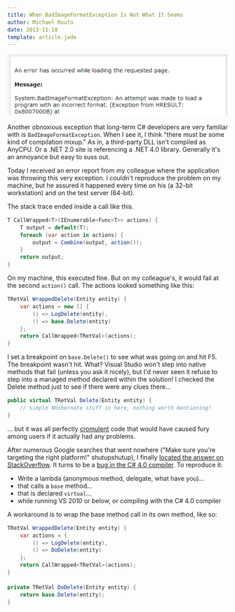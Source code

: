 ```yaml
---
title: When BadImageFormatException Is Not What It Seems
author: Michael Roufa
date: 2013-11-18
template: article.jade
---
```

![I hate this exception](BadImageFormatException.png)

Another obnoxious exception that long-term C# developers are very familiar with is `BadImageFormatException`. When I see it, I think "there must be some kind of compilation mixup." As in, a third-party DLL isn't compiled as AnyCPU. Or a .NET 2.0 site is referencing a .NET 4.0 library. Generally it's an annoyance but easy to suss out.

Today I received an error report from my colleague where the application was throwing this very exception. I couldn't reproduce the problem on my machine, but he assured it happened every time on his (a 32-bit workstation) and on the test server (64-bit). 

The stack trace ended inside a call like this.

```cs
T CallWrapped<T>(IEnumerable<Func<T>> actions) {
    T output = default(T);
    foreach (var action in actions) {
        output = Combine(output, action());
    }
    return output;
}
```

On my machine, this executed fine. But on my colleague's, it would fail at the second `action()` call. The actions looked something like this:

```cs
TRetVal WrappedDelete(Entity entity) {
    var actions = new [] {
        () => LogDelete(entity),
        () => base.Delete(entity)
    };
    return CallWrapped<TRetVal>(actions);
}
```

I set a breakpoint on `base.Delete()` to see what was going on and hit F5. The breakpoint wasn't hit. What? Visual Studio won't step into native methods that fail (unless you ask it nicely), but I'd never seen it refuse to step into a managed method declared within the solution! I checked the Delete method just to see if there were any clues there...

```cs
public virtual TRetVal Delete(Entity entity) {
    // simple NHibernate stuff in here, nothing worth mentioning!
}
```

... but it was all perfectly [cromulent](http://en.wiktionary.org/wiki/cromulent) code that would have caused fury among users if it actually had any problems.

After numerous Google searches that went nowhere ("Make sure you're targeting the right platform!" shutupshutup), I finally [located the answer on StackOverflow](http://stackoverflow.com/questions/5290559/using-base-keyword-in-delegate-causes-system-badimageformatexception). It turns to be a [bug in the C# 4.0 compiler](https://connect.microsoft.com/VisualStudio/feedback/details/626550/badimageformatexception-on-simple-program-using-generics-and-lambdas). To reproduce it:

* Write a lambda (anonymous method, delegate, what have you)...
* that calls a `base` method...
* that is declared `virtual`...
* while running VS 2010 or below, or compiling with the C# 4.0 compiler

A workaround is to wrap the base method call in its own method, like so:

```cs
TRetVal WrappedDelete(Entity entity) {
    var actions = {
        () => LogDelete(entity),
        () => DoDelete(entity)
    };
    return CallWrapped<TRetVal>(actions);
}

private TRetVal DoDelete(Entity entity) {
    return base.Delete(entity);
}
```

